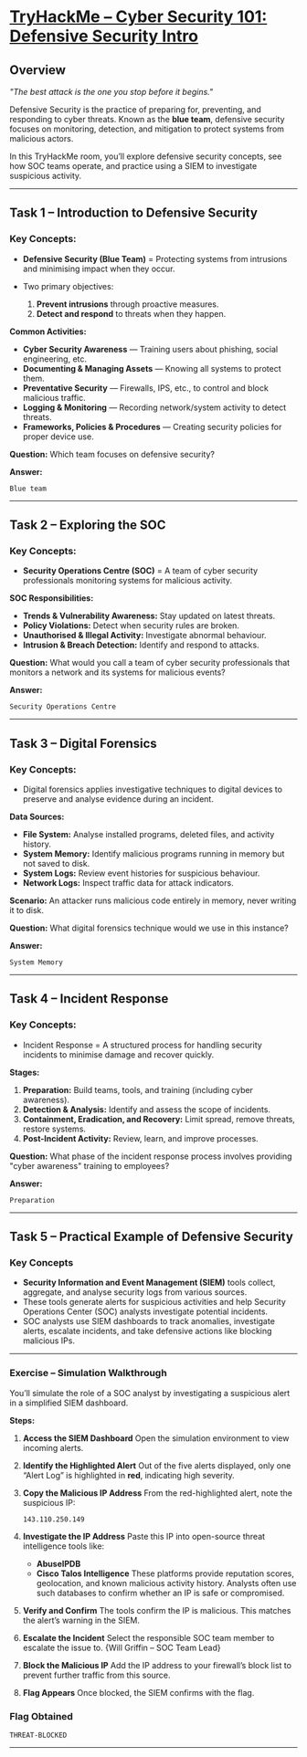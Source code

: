 # [TryHackMe – Cyber Security 101: Defensive Security Intro](https://tryhackme.com/room/defensivesecurityintro?path=cybersecurity101)

## Overview

*"The best attack is the one you stop before it begins."*

Defensive Security is the practice of preparing for, preventing, and responding to cyber threats. Known as the **blue team**, defensive security focuses on monitoring, detection, and mitigation to protect systems from malicious actors.

In this TryHackMe room, you’ll explore defensive security concepts, see how SOC teams operate, and practice using a SIEM to investigate suspicious activity.

---

## Task 1 – Introduction to Defensive Security

### Key Concepts:

* **Defensive Security (Blue Team)** = Protecting systems from intrusions and minimising impact when they occur.
* Two primary objectives:

  1. **Prevent intrusions** through proactive measures.
  2. **Detect and respond** to threats when they happen.

**Common Activities:**

* **Cyber Security Awareness** — Training users about phishing, social engineering, etc.
* **Documenting & Managing Assets** — Knowing all systems to protect them.
* **Preventative Security** — Firewalls, IPS, etc., to control and block malicious traffic.
* **Logging & Monitoring** — Recording network/system activity to detect threats.
* **Frameworks, Policies & Procedures** — Creating security policies for proper device use.

**Question:**
Which team focuses on defensive security?

**Answer:**

```
Blue team
```

---

## Task 2 – Exploring the SOC

### Key Concepts:

* **Security Operations Centre (SOC)** = A team of cyber security professionals monitoring systems for malicious activity.

**SOC Responsibilities:**

* **Trends & Vulnerability Awareness:** Stay updated on latest threats.
* **Policy Violations:** Detect when security rules are broken.
* **Unauthorised & Illegal Activity:** Investigate abnormal behaviour.
* **Intrusion & Breach Detection:** Identify and respond to attacks.

**Question:**
What would you call a team of cyber security professionals that monitors a network and its systems for malicious events?

**Answer:**

```
Security Operations Centre
```

---

## Task 3 – Digital Forensics

### Key Concepts:

* Digital forensics applies investigative techniques to digital devices to preserve and analyse evidence during an incident.

**Data Sources:**

* **File System:** Analyse installed programs, deleted files, and activity history.
* **System Memory:** Identify malicious programs running in memory but not saved to disk.
* **System Logs:** Review event histories for suspicious behaviour.
* **Network Logs:** Inspect traffic data for attack indicators.

**Scenario:**
An attacker runs malicious code entirely in memory, never writing it to disk.

**Question:**
What digital forensics technique would we use in this instance?

**Answer:**

```
System Memory
```

---

## Task 4 – Incident Response

### Key Concepts:

* Incident Response = A structured process for handling security incidents to minimise damage and recover quickly.

**Stages:**

1. **Preparation:** Build teams, tools, and training (including cyber awareness).
2. **Detection & Analysis:** Identify and assess the scope of incidents.
3. **Containment, Eradication, and Recovery:** Limit spread, remove threats, restore systems.
4. **Post-Incident Activity:** Review, learn, and improve processes.

**Question:**
What phase of the incident response process involves providing "cyber awareness" training to employees?

**Answer:**

```
Preparation
```

---

## **Task 5 – Practical Example of Defensive Security**

### **Key Concepts**

* **Security Information and Event Management (SIEM)** tools collect, aggregate, and analyse security logs from various sources.
* These tools generate alerts for suspicious activities and help Security Operations Center (SOC) analysts investigate potential incidents.
* SOC analysts use SIEM dashboards to track anomalies, investigate alerts, escalate incidents, and take defensive actions like blocking malicious IPs.

---

### **Exercise – Simulation Walkthrough**

You’ll simulate the role of a SOC analyst by investigating a suspicious alert in a simplified SIEM dashboard.

**Steps:**

1. **Access the SIEM Dashboard**
   Open the simulation environment to view incoming alerts.

2. **Identify the Highlighted Alert**
   Out of the five alerts displayed, only one “Alert Log” is highlighted in **red**, indicating high severity.

3. **Copy the Malicious IP Address**
   From the red-highlighted alert, note the suspicious IP:

   ```
   143.110.250.149
   ```

4. **Investigate the IP Address**
   Paste this IP into open-source threat intelligence tools like:

   * **AbuseIPDB**
   * **Cisco Talos Intelligence**
     These platforms provide reputation scores, geolocation, and known malicious activity history.
     Analysts often use such databases to confirm whether an IP is safe or compromised.

5. **Verify and Confirm**
   The tools confirm the IP is malicious. This matches the alert’s warning in the SIEM.

6. **Escalate the Incident**
   Select the responsible SOC team member to escalate the issue to. {Will Griffin – SOC Team Lead}

7. **Block the Malicious IP**
   Add the IP address to your firewall’s block list to prevent further traffic from this source.

8. **Flag Appears**
   Once blocked, the SIEM confirms with the flag.

### **Flag Obtained**

```
THREAT-BLOCKED
```

---
